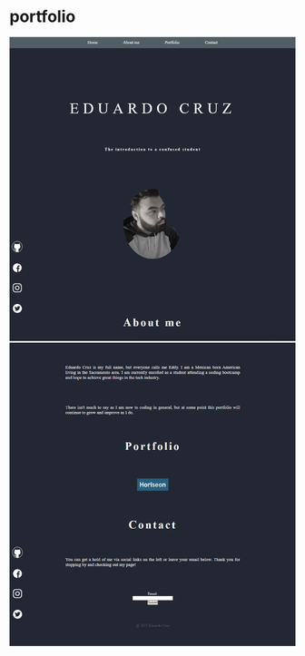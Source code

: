 # portfolio



















![alt text](https://github.com/EddyC2022/portfolio/blob/main/Assets/images/portfolio-home.PNG)
![alt text](https://github.com/EddyC2022/portfolio/blob/main/Assets/images/portfolio-home-2.PNG)

